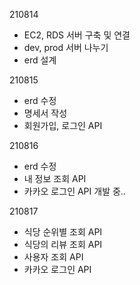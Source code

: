 210814
- EC2, RDS 서버 구축 및 연결
- dev, prod 서버 나누기
- erd 설계

210815
- erd 수정
- 명세서 작성
- 회원가입, 로그인 API

210816
- erd 수정
- 내 정보 조회 API
- 카카오 로그인 API 개발 중..

210817 
- 식당 순위별 조회 API
- 식당의 리뷰 조회 API
- 사용자 조회 API
- 카카오 로그인 API